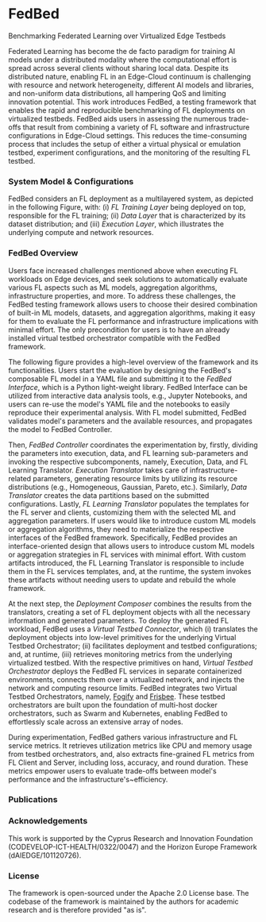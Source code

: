 # FedBed
Benchmarking Federated Learning over Virtualized Edge Testbeds


Federated Learning has become the de facto paradigm for training AI models under a distributed modality where the computational effort is spread across several clients without sharing local data. Despite its distributed nature, enabling FL in an Edge-Cloud continuum is challenging with resource and network heterogeneity, different AI models and libraries, and non-uniform data distributions, all hampering QoS and limiting innovation potential. This work introduces FedBed, a  testing framework that enables the rapid and reproducible benchmarking of FL deployments on virtualized testbeds. FedBed aids users in assessing the numerous trade-offs that result from combining a variety of FL software and infrastructure configurations in Edge-Cloud settings. This reduces the time-consuming process that includes the setup of either a virtual physical or emulation testbed, experiment configurations, and the monitoring of the resulting FL testbed. 

### System Model & Configurations

FedBed considers an FL deployment as a multilayered system, as depicted in the following Figure, with: (i) *FL Training Layer* being deployed on top, responsible for the FL training; (ii) *Data Layer* that is characterized by its dataset distribution; and (iii) *Execution Layer*, which illustrates the underlying compute and network resources. 


### FedBed Overview

Users face increased challenges mentioned above when executing FL workloads on Edge devices, and seek solutions to automatically evaluate various FL aspects such as ML models, aggregation algorithms, infrastructure properties, and more. 
To address these challenges, the FedBed testing framework allows users to choose their desired combination of built-in ML models, datasets, and aggregation algorithms, making it easy for them to evaluate the FL performance and infrastructure implications with minimal effort.
The only precondition for users is to have an already installed virtual testbed orchestrator compatible with the FedBed framework.

The following figure provides a high-level overview of the framework and its functionalities. Users start the evaluation by designing the FedBed's composable FL model in a YAML file and submitting it to the *FedBed Interface*, which is a Python light-weight library. 
FedBed Interface can be utilized from interactive data analysis tools, e.g., Jupyter Notebooks, and users can re-use the model's YAML file and the notebooks to easily reproduce their experimental analysis.
With FL model submitted, FedBed validates model's parameters and the available resources, and propagates the model to FedBed Controller.

Then, *FedBed Controller* coordinates the experimentation by, firstly, dividing the parameters into execution, data, and FL learning sub-parameters and invoking the respective subcomponents, namely, Execution, Data, and FL Learning Translator. 
*Execution Translator* takes care of infrastructure-related parameters, generating resource limits by utilizing its resource distributions (e.g., Homogeneous, Gaussian, Pareto, etc.). 
Similarly, *Data Translator* creates the data partitions based on the submitted configurations. 
Lastly, *FL Learning Translator* populates the templates for the FL server and clients, customizing them with the selected ML and aggregation parameters. 
If users would like to introduce custom ML models or aggregation algorithms, they need to materialize the respective interfaces of the FedBed framework.
Specifically, FedBed provides an interface-oriented design that allows users to introduce custom ML models or aggregation strategies in FL services with minimal effort.
With custom artifacts introduced, the FL Learning Translator is responsible to include them in the FL services templates, and, at the runtime, the system invokes these artifacts without needing users to update and rebuild the whole framework.


At the next step, the *Deployment Composer* combines the results from the translators, creating a set of FL deployment objects with all the necessary information and generated parameters. 
To deploy the generated FL workload, FedBed uses a *Virtual Testbed Connector*, which (i) translates the deployment objects into low-level primitives for the underlying Virtual Testbed Orchestrator; (ii) facilitates deployment and testbed configurations; and, at runtime, (iii) retrieves monitoring metrics from the underlying virtualized testbed. 
With the respective primitives on hand, *Virtual Testbed Orchestrator* deploys the FedBed FL services in separate containerized environments, connects them over a virtualized network, and injects the network and computing resource limits.
FedBed integrates two Virtual Testbed Orchestrators, namely, [Fogify](https://github.com/UCY-LINC-LAB/fogify) and [Frisbee](https://github.com/CARV-ICS-FORTH/frisbee). 
These testbed orchestrators are built upon the foundation of multi-host docker orchestrators, such as Swarm and Kubernetes, enabling FedBed to effortlessly scale across an extensive array of nodes.

During experimentation, FedBed gathers various infrastructure and FL service metrics. It retrieves utilization metrics like CPU and memory usage from testbed orchestrators, and, also extracts fine-grained FL metrics from FL Client and Server, including loss, accuracy, and round duration. 
These metrics empower users to evaluate trade-offs between model's performance and the infrastructure's~efficiency.



### Publications



### Acknowledgements
This work is supported by the Cyprus Research and Innovation Foundation (CODEVELOP-ICT-HEALTH/0322/0047) and the Horizon Europe Framework (dAIEDGE/101120726).

### License
The framework is open-sourced under the Apache 2.0 License base. The codebase of the framework is maintained by the authors for academic research and is therefore provided "as is".

